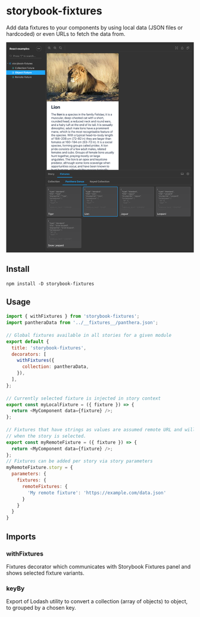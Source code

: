 # storybook-fixtures

Add data fixtures to your components by using local data (JSON files or hardcoded) or even URLs to fetch the data from.

![storybook-fixtures screenshot](../../docs/storybook-fixtures.png)

## Install

```
npm install -D storybook-fixtures
```

## Usage

```js
import { withFixtures } from 'storybook-fixtures';
import pantheraData from '../__fixtures__/panthera.json';

// Global fixtures available in all stories for a given module
export default {
  title: 'storybook-fixtures',
  decorators: [
    withFixtures({
      collection: pantheraData,
    }),
  ],
};

// Currently selected fixture is injected in story context
export const myLocalFixture = ({ fixture }) => {
  return <MyComponent data={fixture} />;
};

// Fixtures that have strings as values are assumed remote URL and will be fetched
// when the story is selected.
export const myRemoteFixture = ({ fixture }) => {
  return <MyComponent data={fixture} />;
};
// Fixtures can be added per story via story parameters
myRemoteFixture.story = {
  parameters: {
    fixtures: {
      remoteFixtures: {
        'My remote fixture': 'https://example.com/data.json'
      }
    }  
  }
}
```

## Imports

### withFixtures

Fixtures decorator which communicates with Storybook Fixtures panel and shows selected fixture variants.

### keyBy

Export of Lodash utility to convert a collection (array of objects) to object, to grouped by a chosen key.
